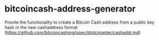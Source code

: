 # bitcoincash-address-generator
Provite the functionality to create a Bitcoin Cash address from a public key hash in the new cashaddress format (https://github.com/bitcoincashorg/spec/blob/master/cashaddr.md)
